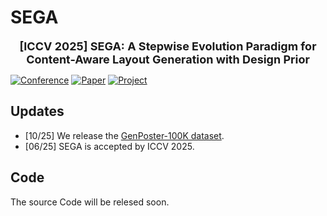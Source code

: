 # SEGA
**<center><font size=4>[ICCV 2025] SEGA: A Stepwise Evolution Paradigm for Content-Aware Layout Generation
with Design Prior</font></center>**  

[![Conference](https://img.shields.io/badge/ICCV-2025-green)]()
[![Paper](https://img.shields.io/badge/arXiv-2412.10028-brightgreen)](http://arxiv.org/abs/2510.15749)
[![Project](https://img.shields.io/badge/Project-red)](https://brucew91.github.io/SEGA.github.io)


## Updates
- [10/25] We release the [GenPoster-100K dataset](GenPoster-100K_Dataset).
- [06/25] SEGA is accepted by ICCV 2025.

## Code

The source Code will be relesed soon.

